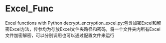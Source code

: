# Excel_Func
Excel functions with Python
decrypt_encryption_excel.py:包含加密Excel和解密Excel方法，传参均为存放Excel文件夹路径和密码，将一个文件夹内所有Excel文件加密解密，可以分别调用也可以通过配置文件来运行
